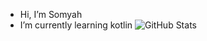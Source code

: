 - Hi, I’m Somyah
- I’m currently learning kotlin
![GitHub Stats](https://github-readme-stats.vercel.app/api?username=somyahAA&theme=default)
